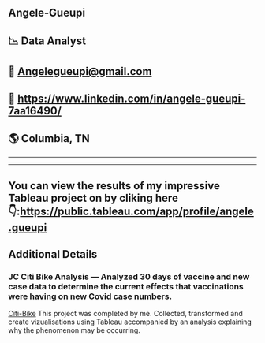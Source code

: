 ##  Angele-Gueupi 
##  :chart_with_downwards_trend: Data Analyst
## 📧 Angelegueupi@gmail.com
## 🔗 https://www.linkedin.com/in/angele-gueupi-7aa16490/
## :earth_americas: Columbia, TN

<HR>
<HR>
  
## You can view the results of my impressive Tableau project on by cliking here 👇:https://public.tableau.com/app/profile/angele.gueupi

## Additional Details 
### JC Citi Bike Analysis — Analyzed 30 days of vaccine and new case data to determine the current effects that vaccinations were having on new Covid case numbers.
  [Citi-Bike](Images/citi-bike-station-bikes.jpg)
This project was completed by me.
Collected, transformed and create vizualisations using Tableau accompanied by an analysis explaining why the phenomenon may be occurring. 



